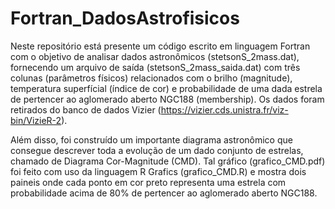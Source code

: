 # Fortran_DadosAstrofisicos
Neste repositório está presente um código escrito em linguagem Fortran com o objetivo de analisar dados astronômicos (stetsonS_2mass.dat), fornecendo um arquivo de saída (stetsonS_2mass_saida.dat) com três colunas (parâmetros físicos) relacionados com o brilho (magnitude), temperatura superfícial (índice de cor) e probabilidade de uma dada estrela de pertencer ao aglomerado aberto NGC188 (membership). Os dados foram retirados do banco de dados Vizier (https://vizier.cds.unistra.fr/viz-bin/VizieR-2).

Além disso, foi construído um importante diagrama astronômico que consegue descrever toda a evolução de um dado conjunto de estrelas, chamado de Diagrama Cor-Magnitude (CMD). Tal gráfico (grafico_CMD.pdf) foi feito com uso da linguagem R Grafics (grafico_CMD.R) e mostra dois paineis onde cada ponto em cor preto representa uma estrela com probabilidade acima de 80% de pertencer ao aglomerado aberto NGC188.

